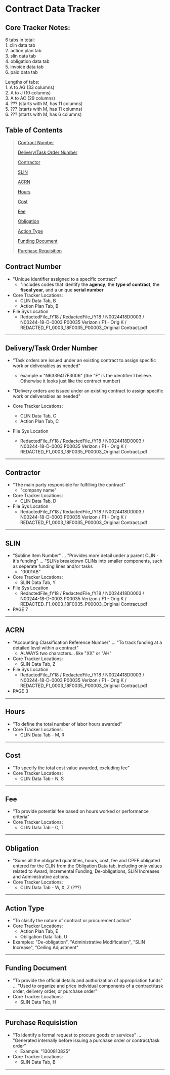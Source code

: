 # Contract Data Tracker
## Core Tracker Notes:

6 tabs in total:  
    1. clin data tab  
	2. action plan tab  
	3. slin data tab  
	4. obligation data tab    
	5. invoice data tab  
	6. paid data tab  

Lengths of tabs:  
	1. A to AG (33 columns)  
	2. A to J (10 columns)  
	3. A to AC (29 columns)  
	4. ??? (starts with M, has 11 columns)  
	5. ??? (starts with M, has 11 columns)  
	6. ??? (starts with M, has 6 columns)  

## Table of Contents
>[Contract Number](#contract-number)  
>
>[Delivery/Task Order Number](#deliverytask-order-number)
>
>[Contractor](#contractor)
>
>[SLIN](#slin)
>
>[ACRN](#acrn)
>
>[Hours](#hours)
>
>[Cost](#cost)
>
>[Fee](#fee)
>
>[Obligation](#obligation)
>
>[Action Type](#action-type)
>
>[Funding Document](#funding-document)
>
>[Purchase Requisition](#purchase-requisistion)



## **Contract Number**
- "Unique identifier assigned to a specific contract"
    - "includes codes that identify the **agency**, the **type of contract**, the **fiscal year**, and a unique **serial number**
- Core Tracker Locations:
    - CLIN Data Tab, B
    - Action Plan Tab, B
- File Sys Location
    - RedactedFile_fY18 / RedactedFile_fY18 / N0024418D0003 / N00244-18-D-0003 P00035 Verizon / F1 - Orig K / REDACTED_F1_0003_18F0035_P00003_Original Contract.pdf

---
## **Delivery/Task Order Number**
- "Task orders are issued under an existing contract to assign specific work or deliverables as needed"
    - example = "N6339417F3006" (the "F" is the identifier I believe. Otherwise it looks just like the contract number)
- "Delivery orders are issued under an existing contract to assign specific work or deliverables as needed"

- Core Tracker Locations:
    - CLIN Data Tab, C
    - Action Plan Tab, C

- File Sys Location
    - RedactedFile_fY18 / RedactedFile_fY18 / N0024418D0003 / N00244-18-D-0003 P00035 Verizon / F1 - Orig K / REDACTED_F1_0003_18F0035_P00003_Original Contract.pdf

---
## **Contractor**
- "The main party responsible for fulfilling the contract"
    - "company name"
- Core Tracker Locations:
    - CLIN Data Tab, D
- File Sys Location
    - RedactedFile_fY18 / RedactedFile_fY18 / N0024418D0003 / N00244-18-D-0003 P00035 Verizon / F1 - Orig K / REDACTED_F1_0003_18F0035_P00003_Original Contract.pdf

---
## **SLIN**
- "Subline Item Number" ... "Provides more detail under a parent CLIN - it's funding" ... "SLINs breakdown CLINs into smaller components, such as seperate funding lines and/or tasks
    - "0001AB"
- Core Tracker Locations:
    - SLIN Data Tab, Y
- File Sys Location
    - RedactedFile_fY18 / RedactedFile_fY18 / N0024418D0003 / N00244-18-D-0003 P00035 Verizon / F1 - Orig K / REDACTED_F1_0003_18F0035_P00003_Original Contract.pdf
- PAGE 7

---
## **ACRN**
- "Accounting Classification Reference Number" ... "To track funding at a detailed level within a contract"
    - ALWAYS two characters... like "XX" or "AH"
- Core Tracker Locations:
    - SLIN Data Tab, Z
- File Sys Location
    - RedactedFile_fY18 / RedactedFile_fY18 / N0024418D0003 / N00244-18-D-0003 P00035 Verizon / F1 - Orig K / REDACTED_F1_0003_18F0035_P00003_Original Contract.pdf
- PAGE 3

---
## **Hours**
- "To define the total number of labor hours awarded"
- Core Tracker Locations:
    - CLIN Data Tab - M, R

---
## **Cost**
- "To specify the total cost value awarded, excluding fee"
- Core Tracker Locations:
    - CLIN Data Tab - N, S

---
## **Fee**
- "To provide potential fee based on hours worked or performance criteria"
- Core Tracker Locations:
    - CLIN Data Tab - O, T

---
## **Obligation**
- "Sums all the obligated quantities, hours, cost, fee and CPFF obligated entered for the CLIN from the Obligation Data tab, including only values related to Award, Incremental Funding, De-obligations, SLIN Increases and Administrative actions.
- Core Tracker Locations:
    - CLIN Data Tab - W, X, Z (???)

---
## **Action Type**
- "To clasify the nature of contract or procurement action"
- Core Tracker Locations:
    - Action Plan Tab, E
    - Obligation Data Tab, U
- Examples: "De-obligation", "Administrative Modification", "SLIN Increase", "Ceiling Adjustment"

---
## **Funding Document**
- "To provide the official details and authorization of appropriation funds" ... "Used to organize and price individual components of a contract/task order, delivery order, or purchase order"
- Core Tracker Locations:
    - SLIN Data Tab, H

---
## **Purchase Requisistion**
- "To identify a formal request to procure goods or services" ... "Generated internally before issuing a purchase order or contract/task order"
    - Example: "1300810825"
- Core Tracker Locations:
    - SLIN Data Tab, B

---